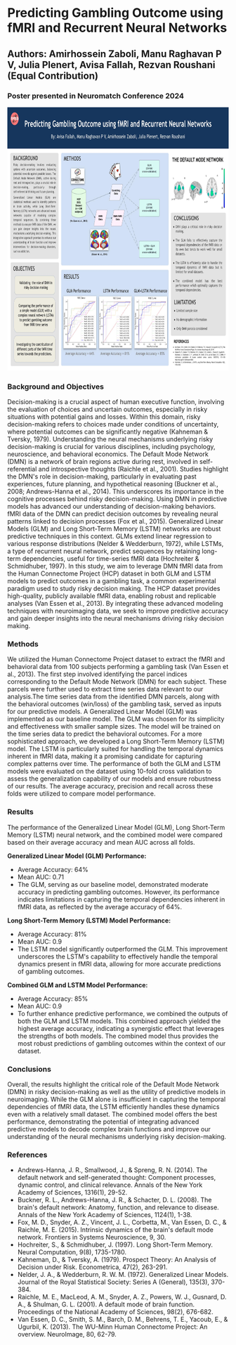 # Predicting Gambling Outcome using fMRI and Recurrent Neural Networks

## Authors: Amirhossein Zaboli, Manu Raghavan P V, Julia Plenert, Avisa Fallah, Rezvan Roushani (Equal Contribution)

### Poster presented in Neuromatch Conference 2024
<img src="Poster.jpg" alt="Poster" width="800" height="600"/>

### Background and Objectives 
Decision-making is a crucial aspect of human executive function, involving the evaluation of choices and uncertain outcomes, especially in risky situations with potential gains and losses. Within this domain, risky decision-making refers to choices made under conditions of uncertainty, where potential outcomes can be significantly negative (Kahneman & Tversky, 1979). Understanding the neural mechanisms underlying risky decision-making is crucial for various disciplines, including psychology, neuroscience, and behavioral economics. The Default Mode Network (DMN) is a network of brain regions active during rest, involved in self-referential and introspective thoughts (Raichle et al., 2001). Studies highlight the DMN's role in decision-making, particularly in evaluating past experiences, future planning, and hypothetical reasoning (Buckner et al., 2008; Andrews-Hanna et al., 2014). This underscores its importance in the cognitive processes behind risky decision-making. Using DMN in predictive models has advanced our understanding of decision-making behaviors. fMRI data of the DMN can predict decision outcomes by revealing neural patterns linked to decision processes (Fox et al., 2015). Generalized Linear Models (GLM) and Long Short-Term Memory (LSTM) networks are robust predictive techniques in this context. GLMs extend linear regression to various response distributions (Nelder & Wedderburn, 1972), while LSTMs, a type of recurrent neural network, predict sequences by retaining long-term dependencies, useful for time-series fMRI data (Hochreiter & Schmidhuber, 1997). In this study, we aim to leverage DMN fMRI data from the Human Connectome Project (HCP) dataset in both GLM and LSTM models to predict outcomes in a gambling task, a common experimental paradigm used to study risky decision making. The HCP dataset provides high-quality, publicly available fMRI data, enabling robust and replicable analyses (Van Essen et al., 2013). By integrating these advanced modeling techniques with neuroimaging data, we seek to improve predictive accuracy and gain deeper insights into the neural mechanisms driving risky decision making.
### Methods
We utilized the Human Connectome Project dataset to extract the fMRI and behavioral data from 100 subjects performing a gambling task (Van Essen et al., 2013). The first step involved identifying the parcel indices corresponding to the Default Mode Network (DMN) for each subject. These parcels were further used to extract time series data relevant to our analysis.The time series data from the identified DMN parcels, along with the behavioral outcomes (win/loss) of the gambling task, served as inputs for our predictive models. 
A Generalized Linear Model (GLM) was implemented as our baseline model. The GLM was chosen for its simplicity and effectiveness with smaller sample sizes. The model will be trained on the time series data to predict the behavioral outcomes.
For a more sophisticated approach, we developed a Long Short-Term Memory (LSTM) model. The LSTM is particularly suited for handling the temporal dynamics inherent in fMRI data, making it a promising candidate for capturing complex patterns over time.
The performance of both the GLM and LSTM models were evaluated on the dataset using 10-fold cross validation to assess the generalization capability of our models and ensure robustness of our results. The average accuracy, precision and recall across these folds were utilized to compare model performance.
### Results
The performance of the Generalized Linear Model (GLM), Long Short-Term Memory (LSTM) neural network, and the combined model were compared based on their average accuracy and mean AUC across all folds.
 
**Generalized Linear Model (GLM) Performance:**
* Average Accuracy: 64%
* Mean AUC: 0.71
* The GLM, serving as our baseline model, demonstrated moderate accuracy in predicting gambling outcomes. However, its performance indicates limitations in capturing the temporal dependencies inherent in fMRI data, as reflected by the average accuracy of 64%.

**Long Short-Term Memory (LSTM) Model Performance:**
* Average Accuracy: 81%
* Mean AUC: 0.9
* The LSTM model significantly outperformed the GLM. This improvement underscores the LSTM's capability to effectively handle the temporal dynamics present in fMRI data, allowing for more accurate predictions of gambling outcomes.

**Combined GLM and LSTM Model Performance:**
* Average Accuracy: 85%
* Mean AUC: 0.9
* To further enhance predictive performance, we combined the outputs of both the GLM and LSTM models. This combined approach yielded the highest average accuracy, indicating a synergistic effect that leverages the strengths of both models. The combined model thus provides the most robust predictions of gambling outcomes within the context of our dataset.

### Conclusions
Overall, the results highlight the critical role of the Default Mode Network (DMN) in risky decision-making as well as the utility of predictive models in neuroimaging. While the GLM alone is insufficient in capturing the temporal dependencies of fMRI data, the LSTM efficiently handles these dynamics even with a relatively small dataset. The combined model offers the best performance, demonstrating the potential of integrating advanced predictive models to decode complex brain functions and improve our understanding of the neural mechanisms underlying risky decision-making.

### References 
* Andrews-Hanna, J. R., Smallwood, J., & Spreng, R. N. (2014). The default network and self-generated thought: Component processes, dynamic control, and clinical relevance. Annals of the New York Academy of Sciences, 1316(1), 29-52.
* Buckner, R. L., Andrews-Hanna, J. R., & Schacter, D. L. (2008). The brain's default network: Anatomy, function, and relevance to disease. Annals of the New York Academy of Sciences, 1124(1), 1-38.
* Fox, M. D., Snyder, A. Z., Vincent, J. L., Corbetta, M., Van Essen, D. C., & Raichle, M. E. (2015). Intrinsic dynamics of the brain's default mode network. Frontiers in Systems Neuroscience, 9, 30.
* Hochreiter, S., & Schmidhuber, J. (1997). Long Short-Term Memory. Neural Computation, 9(8), 1735-1780.
* Kahneman, D., & Tversky, A. (1979). Prospect Theory: An Analysis of Decision under Risk. Econometrica, 47(2), 263-291.
* Nelder, J. A., & Wedderburn, R. W. M. (1972). Generalized Linear Models. Journal of the Royal Statistical Society: Series A (General), 135(3), 370-384.
* Raichle, M. E., MacLeod, A. M., Snyder, A. Z., Powers, W. J., Gusnard, D. A., & Shulman, G. L. (2001). A default mode of brain function. Proceedings of the National Academy of Sciences, 98(2), 676-682.
* Van Essen, D. C., Smith, S. M., Barch, D. M., Behrens, T. E., Yacoub, E., & Ugurbil, K. (2013). The WU-Minn Human Connectome Project: An overview. NeuroImage, 80, 62-79.


